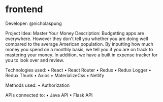 # frontend

Developer: @nicholaspung

Project Idea: Master Your Money
Description: Budgetting apps are everywhere. However they don't tell you whether you are doing well compared to the average American population. By inputting how much money you spend on a monthly basis, we tell you if you are on track to mastering your money. In addition, we have a built in expense tracker for you to look over and review.

Technologies used:
  • React
  • React Router
  • Redux
  • Redux Logger
  • Redux Thunk
  • Axios
  • MaterializeCss
  • Netlify

Methods used:
  • Authorization

APIs connected to:
  • Java API
  • Flask API
